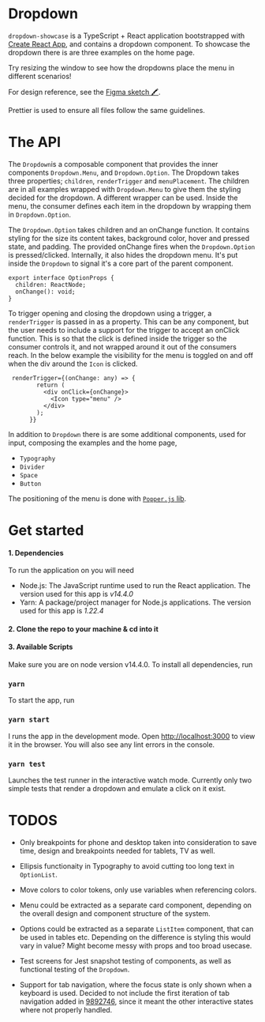 # Dropdown

`dropdown-showcase` is a TypeScript + React application bootstrapped with [Create React App](https://github.com/facebook/create-react-app), and contains a dropdown component. To showcase the dropdown there is are three examples on the home page. 

Try resizing the window to see how the dropdowns place the menu in different scenarios!

For design reference, see the [Figma sketch 🖍](https://www.figma.com/file/g83tMuzotKP5enbBxnmEJr/Dropdown-%F0%9F%8D%B1?node-id=0%3A1).

Prettier is used to ensure all files follow the same guidelines.

# The API
The `Dropdown`is a composable component that provides the inner components `Dropdown.Menu`, and `Dropdown.Option`. The Dropdown takes three properties; `children`, `renderTrigger` and `menuPlacement`. The children are in all examples wrapped with `Dropdown.Menu` to give them the styling decided for the dropdown. A different wrapper can be used. Inside the menu, the consumer defines each item in the dropdown by wrapping them in `Dropdown.Option`. 

The `Dropdown.Option` takes children and an onChange function. It contains styling for the size its content takes, background color, hover and pressed state, and padding. The provided onChange fires when the `Dropdown.Option` is pressed/clicked. Internally, it also hides the dropdown menu. It's put inside the `Dropdown` to signal it's a core part of the parent component.

```
export interface OptionProps {
  children: ReactNode;
  onChange(): void;
}
```

To trigger opening and closing the dropdown using a trigger, a `renderTrigger` is passed in as a property. This can be any component, but the user needs to include a support for the trigger to accept an onClick function. This is so that the click is defined inside the trigger so the consumer controls it, and not wrapped around it out of the consumers reach. In the below example the visibility for the menu is toggled on and off when the div around the `Icon` is clicked.

```
 renderTrigger={(onChange: any) => {
        return (
          <div onClick={onChange}>
            <Icon type="menu" />
          </div>
        );
      }}
```

In addition to `Dropdown` there is are some additional components, used for input, composing the examples and the home page,

- `Typography`
- `Divider`
- `Space`
- `Button`

The positioning of the menu is done with [`Popper.js` lib](https://popper.js.org/).

# Get started
#### 1. Dependencies

To run the application on you will need

- Node.js: The JavaScript runtime used to run the React application. The version used for this app is *v14.4.0*
- Yarn: A package/project manager for Node.js applications. The version used for this app is *1.22.4*

#### 2. Clone the repo to your machine & cd into it

#### 3. Available Scripts

Make sure you are on node version v14.4.0. To install all dependencies, run

### `yarn`

To start the app, run

### `yarn start`

I runs the app in the development mode. Open [http://localhost:3000](http://localhost:3000) to view it in the browser. You will also see any lint errors in the console.

### `yarn test`

Launches the test runner in the interactive watch mode. Currently only two simple tests that render a dropdown and emulate a click on it exist.

# TODOS
- Only breakpoints for phone and desktop taken into consideration to save time, design and breakpoints needed for tablets, TV as well.

- Ellipsis functionaity in Typography to avoid cutting too long text in `OptionList`.

- Move colors to color tokens, only use variables when referencing colors.

- Menu could be extracted as a separate card component, depending on the overall design and component structure of the system.

- Options could be extracted as a separate `ListItem` component, that can be used in tables etc. Depending on the difference is styling this would vary in value? Might become messy with props and too broad usecase.

- Test screens for Jest snapshot testing of components, as well as functional testing of the `Dropdown`.

- Support for tab navigation, where the focus state is only shown when a keyboard is used. Decided to not include the first iteration of tab navigation added in [9892746](https://github.com/hebbeh/dropdown-showcase/commit/98927461e8aca8a2f1b7fb6b270e14381bd1fd62), since it meant the other interactive states where not properly handled.
